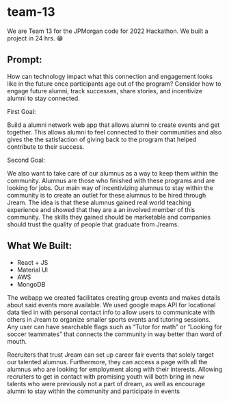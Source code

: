 # team-13

We are Team 13 for the JPMorgan code for <good> 2022 Hackathon. We built a project in 24 hrs. 😁

 ## Prompt:

How can technology impact what this connection and engagement looks like in the future once participants age out of the program? 
Consider how to engage future alumni, track successes, share stories, and incentivize alumni to stay connected.


First Goal:

Build a alumni network web app that allows alumni to create events and get together. This allows alumni to feel connected to their communities and also gives the the satisfaction of giving back to the program that helped contribute to their success. 



Second Goal:

We also want to take care of our alumnus as a way to keep them within the community. Alumnus are those who finished with these programs and are looking for jobs. Our main way of incentivizing alumnus to stay within the community is to create an outlet for these alumnus to be hired through Jream. The idea is that these alumnus gained real world teaching experience and showed that they are a an involved member of this community. The skills they gained should be marketable and companies should trust the quality of people that graduate from Jreams.


## What We Built:

* React + JS
* Material UI
* AWS
* MongoDB

The webapp we created facilitates creating group events and makes details about said events more available. We used google maps API for locational data tied in with personal contact info to allow users to communicate with others in Jream to organize smaller sports events and tutoring sessions. Any user can have searchable flags such as “Tutor for math” or “Looking for soccer teammates” that connects the community in way better than word of mouth. 

Recruiters that trust Jream can set up career fair events that solely target our talented alumnus. Furthermore, they can access a page with all the alumnus who are looking for employment along with their interests. Allowing recruiters to get in contact with promising youth will both bring in new talents who were previously not a part of dream, as well as encourage alumni to stay within the community and participate in events
